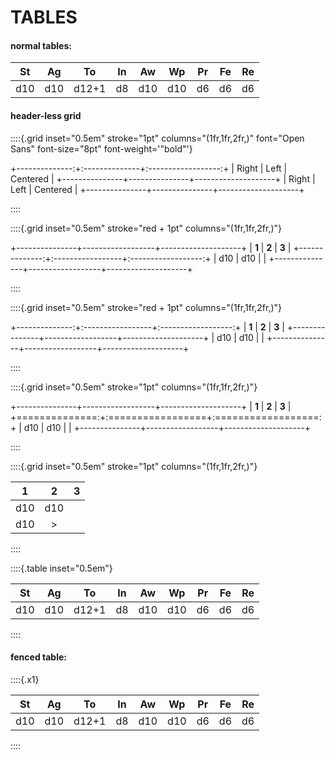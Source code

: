 <page columns="1" >

# TABLES

#### normal tables:

| **St** | **Ag** | **To** | **In** | **Aw** | **Wp** | **Pr** | **Fe** | **Re** |
|:------:|:------:|:------:|:------:|:------:|:------:|:------:|:------:|:------:|
| d10    | d10    | d12+1  |  d8    | d10    | d10    |  d6    | d6     |  d6    | 


#### header-less grid

::::{.grid inset="0.5em" stroke="1pt" columns="(1fr,1fr,2fr,)" font="Open Sans" font-size="8pt" font-weight='"bold"'}

+--------------:+:--------------+:------------------:+
| Right         | Left          | Centered           |
+---------------+---------------+--------------------+
| Right         | Left          | Centered           |
+---------------+---------------+--------------------+

::::

::::{.grid inset="0.5em" stroke="red + 1pt" columns="(1fr,1fr,2fr,)"}

+---------------+------------------+--------------------+
| **1**         | **2**            | **3**              |
+--------------:+:-----------------+:------------------:+
| d10           | d10              | <f c="_"/>         |
+---------------+------------------+--------------------+

::::

::::{.grid inset="0.5em" stroke="red + 1pt" columns="(1fr,1fr,2fr,)"}

+--------------:+:-----------------+:------------------:+
| **1**         | **2**            | **3**              |
+---------------+------------------+--------------------+
| d10           | d10              | <f c="_"/>         |
+---------------+------------------+--------------------+

::::

::::{.grid inset="0.5em" stroke="1pt" columns="(1fr,1fr,2fr,)"}

+---------------+------------------+--------------------+
| **1**         | **2**            | **3**              |
+==============:+:=================+:==================:+
| d10           | d10              | <f c="_"/>         |
+---------------+------------------+--------------------+

::::

::::{.grid inset="0.5em" stroke="1pt" columns="(1fr,1fr,2fr,)"}

| **1** | **2** | **3** |
|:-----:|:-----:|:-----:|
|  d10  |  d10  | <f c="_"/> |
|  d10  |   >   | <f c="_"/> |

::::
 

::::{.table inset="0.5em"}

| **St** | **Ag** | **To** | **In** | **Aw** | **Wp** | **Pr** | **Fe** | **Re** |
|:------:|:------:|:------:|:------:|:------:|:------:|:------:|:------:|:------:|
| d10    | d10    | d12+1  |  d8    | d10    | d10    |  d6    | d6     |  d6    | 

::::


#### fenced table:

::::{.x1}

| **St** | **Ag** | **To** | **In** | **Aw** | **Wp** | **Pr** | **Fe** | **Re** |
|:------:|:------:|:------:|:------:|:------:|:------:|:------:|:------:|:------:|
| d10    | d10    | d12+1  |  d8    | d10    | d10    |  d6    | d6     |  d6    | 

::::

</page>